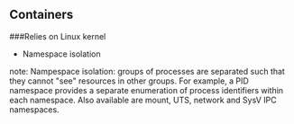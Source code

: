 ## Containers

###Relies on Linux kernel
* Namespace isolation


note:
    Nampespace isolation: 
        groups of processes are separated such that they cannot "see" resources in other groups. For example, a PID namespace provides a separate enumeration of process identifiers within each namespace. Also available are mount, UTS, network and SysV IPC namespaces.